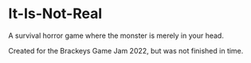 # It-Is-Not-Real

A survival horror game where the monster is merely in your head.

Created for the Brackeys Game Jam 2022, but was not finished in time.
